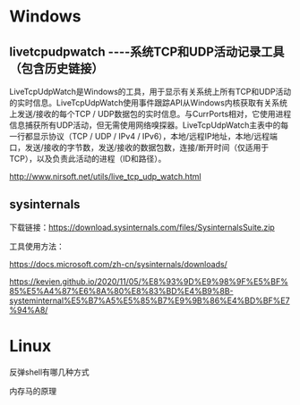 # Windows

## livetcpudpwatch ----系统TCP和UDP活动记录工具（包含历史链接）

LiveTcpUdpWatch是Windows的工具，用于显示有关系统上所有TCP和UDP活动的实时信息。LiveTcpUdpWatch使用事件跟踪API从Windows内核获取有关系统上发送/接收的每个TCP / UDP数据包的实时信息。与CurrPorts相对，它使用进程信息捕获所有UDP活动，但无需使用网络嗅探器。LiveTcpUdpWatch主表中的每一行都显示协议（TCP / UDP / IPv4 / IPv6），本地/远程IP地址，本地/远程端口，发送/接收的字节数，发送/接收的数据包数，连接/断开时间（仅适用于TCP），以及负责此活动的进程（ID和路径）。

http://www.nirsoft.net/utils/live_tcp_udp_watch.html

## sysinternals

下载链接：https://download.sysinternals.com/files/SysinternalsSuite.zip





工具使用方法：

https://docs.microsoft.com/zh-cn/sysinternals/downloads/

https://kevien.github.io/2020/11/05/%E8%93%9D%E9%98%9F%E5%BF%85%E5%A4%87%E6%8A%80%E8%83%BD%E4%B9%8B-systeminternal%E5%B7%A5%E5%85%B7%E9%9B%86%E4%BD%BF%E7%94%A8/

# Linux







反弹shell有哪几种方式

内存马的原理